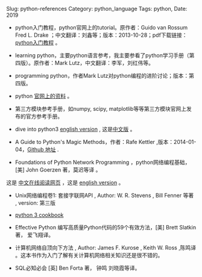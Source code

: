 Slug: python-references
Category: python_language
Tags: python,
Date: 2019




- python入门教程，python官网上的tutorial。原作者：Guido van Rossum  Fred L. Drake ；中文翻译：刘鑫等；版本：2013-10-28；pdf下载链接：[python入门教程](https://drive.google.com/open?id=0ByWxOeitx54PSW40bU5zNVhuMlU&authuser=0)  。

- learning python，主要python语言参考，我主要参看了python学习手册（第四版）。原作者：Mark Lutz，中文翻译：李军，刘红伟等。

- programming python，作者Mark Lutz对python编程的进阶讨论；版本：第四版。

- python [官网上的资料](https://docs.python.org/3/) 。

- 第三方模块参考手册，如numpy, scipy, matplotlib等等第三方模块官网上发布的官方参考手册。

- dive into python3 [english version](http://www.diveintopython3.net/index.html) , 这是[中文版](http://sebug.net/paper/books/dive-into-python3/index.html) 。

- A Guide to Python's Magic Methods，作者：Rafe Kettler ,版本：2014-01-04，[Github 地址](https://github.com/RafeKettler/magicmethods) .

- Foundations of Python Network Programming ，python网络编程基础，[美] John Goerzen 著，莫迟等译 。

这是 [中文在线阅读网页](http://likebeta.gitbooks.io/twisted-intro-cn/content/zh/index.html) ，这是 [english version](http://krondo.com/?page_id=1327) 。

- Unix网络编程卷1: 套接字联网API , Author: W. R. Stevens , Bill Fenner 等著 , version: 第三版 

- [python 3 cookbook](http://python3-cookbook.readthedocs.io/)

- Effective Python 编写高质量Python代码的59个有效方法，[美] Brett Slatkin 著， 爱飞翔译。

- 计算机网络自顶向下方法 , Author: James F. Kurose , Keith W. Ross ,陈鸣译 。这本书作为入门了解有关计算机网络相关知识还是很不错的。

- SQL必知必会 [英] Ben Forta 著， 钟鸣 刘晓霞等译。